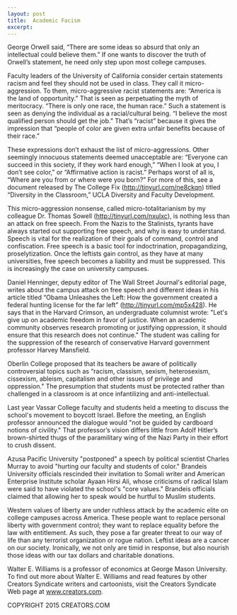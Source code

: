 ```yaml
---
layout: post
title:  Academic Facism
excerpt:
---
```


George Orwell said, “There are some ideas so absurd that only an intellectual could believe them.” If one wants to discover the truth of Orwell’s statement, he need only step upon most college campuses.

Faculty leaders of the University of California consider certain statements racism and feel they should not be used in class. They call it micro-aggression. To them, micro-aggressive racist statements are: “America is the land of opportunity.” That is seen as perpetuating the myth of meritocracy. “There is only one race, the human race.” Such a statement is seen as denying the individual as a racial/cultural being. “I believe the most qualified person should get the job.” That’s “racist” because it gives the impression that “people of color are given extra unfair benefits because of their race.”

These expressions don’t exhaust the list of micro-aggressions. Other seemingly innocuous statements deemed unacceptable are: “Everyone can succeed in this society, if they work hard enough,” “When I look at you, I don’t see color,” or “Affirmative action is racist.” Perhaps worst of all is, “Where are you from or where were you born?” For more of this, see a document released by The College Fix (http://tinyurl.com/ne8ckqn) titled “Diversity in the Classroom,” UCLA Diversity and Faculty Development.

This micro-aggression nonsense, called micro-totalitarianism by my colleague Dr. Thomas Sowell (http://tinyurl.com/nxulxc), is nothing less than an attack on free speech. From the Nazis to the Stalinists, tyrants have always started out supporting free speech, and why is easy to understand. Speech is vital for the realization of their goals of command, control and confiscation. Free speech is a basic tool for indoctrination, propagandizing, proselytization. Once the leftists gain control, as they have at many universities, free speech becomes a liability and must be suppressed. This is increasingly the case on university campuses.

Daniel Henninger, deputy editor of The Wall Street Journal's editorial page, writes about the campus attack on free speech and different ideas in his article titled “Obama Unleashes the Left: How the government created a federal hunting license for the far left” (http://tinyurl.com/mp5x428). He says that in the Harvard Crimson, an undergraduate columnist wrote: "Let's give up on academic freedom in favor of justice. When an academic community observes research promoting or justifying oppression, it should ensure that this research does not continue." The student was calling for the suppression of the research of conservative Harvard government professor Harvey Mansfield.

Oberlin College proposed that its teachers be aware of politically controversial topics such as “racism, classism, sexism, heterosexism, cissexism, ableism, capitalism and other issues of privilege and oppression." The presumption that students must be protected rather than challenged in a classroom is at once infantilizing and anti-intellectual.

Last year Vassar College faculty and students held a meeting to discuss the school's movement to boycott Israel. Before the meeting, an English professor announced the dialogue would "not be guided by cardboard notions of civility." That professor’s vision differs little from Adolf Hitler’s brown-shirted thugs of the paramilitary wing of the Nazi Party in their effort to crush dissent.

Azusa Pacific University "postponed" a speech by political scientist Charles Murray to avoid "hurting our faculty and students of color." Brandeis University officials rescinded their invitation to Somali writer and American Enterprise Institute scholar Ayaan Hirsi Ali, whose criticisms of radical Islam were said to have violated the school's "core values." Brandeis officials claimed that allowing her to speak would be hurtful to Muslim students.

Western values of liberty are under ruthless attack by the academic elite on college campuses across America. These people want to replace personal liberty with government control; they want to replace equality before the law with entitlement. As such, they pose a far greater threat to our way of life than any terrorist organization or rogue nation. Leftist ideas are a cancer on our society. Ironically, we not only are timid in response, but also nourish those ideas with our tax dollars and charitable donations.

Walter E. Williams is a professor of economics at George Mason University. To find out more about Walter E. Williams and read features by other Creators Syndicate writers and cartoonists, visit the Creators Syndicate Web page at www.creators.com.

COPYRIGHT 2015 CREATORS.COM
